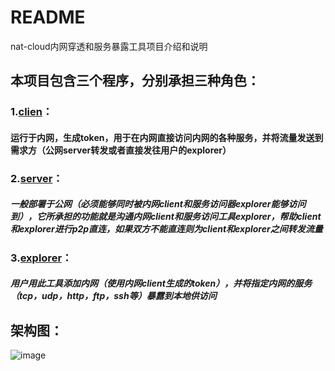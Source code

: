 # README
nat-cloud内网穿透和服务暴露工具项目介绍和说明

## 本项目包含三个程序，分别承担三种角色：
### 1.[clien](https://github.com/nat-cloud/client "内网运行的工具")：
  #### 运行于内网，生成token，用于在内网直接访问内网的各种服务，并将流量发送到需求方（公网server转发或者直接发往用户的explorer）
### 2.[server](https://github.com/nat-cloud/server "运行于公网服务的服务端")：
  ##### 一般部署于公网（必须能够同时被内网client和服务访问器explorer能够访问到），它所承担的功能就是沟通内网client和服务访问工具explorer，帮助client和explorer进行p2p直连，如果双方不能直连则为client和explorer之间转发流量
### 3.[explorer](https://github.com/nat-cloud/explorer "用来暴露内网服务的工具")：
  ##### 用户用此工具添加内网（使用内网client生成的token），并将指定内网的服务（tcp，udp，http，ftp，ssh等）暴露到本地供访问
  
 ## 架构图：
 ![image](https://github.com/nat-cloud/README/blob/master/nat-cloud-architecture.png?raw=true)
